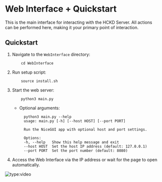 # Web Interface + Quickstart

This is the main interface for interacting with the HCKD Server. All actions can be performed here, making it your primary point of interaction.

## Quickstart

1. Navigate to the `WebInterface` directory:

    ```
        cd WebInterface
    ```

2. Run setup script:

    ```
        source install.sh
    ```

3. Start the web server:

    ```
        python3 main.py
    ```

    - Optional arguments:

            
            python3 main.py --help
            usage: main.py [-h] [--host HOST] [--port PORT]

            Run the NiceGUI app with optional host and port settings.

            Options:
            -h, --help   Show this help message and exit
            --host HOST  Set the host IP address (default: 127.0.0.1)
            --port PORT  Set the port number (default: 8080)

4. Access the Web Interface via the IP address or wait for the page to open automatically.


![type:video](https://www.youtube.com/embed/LXb3EKWsInQ)
